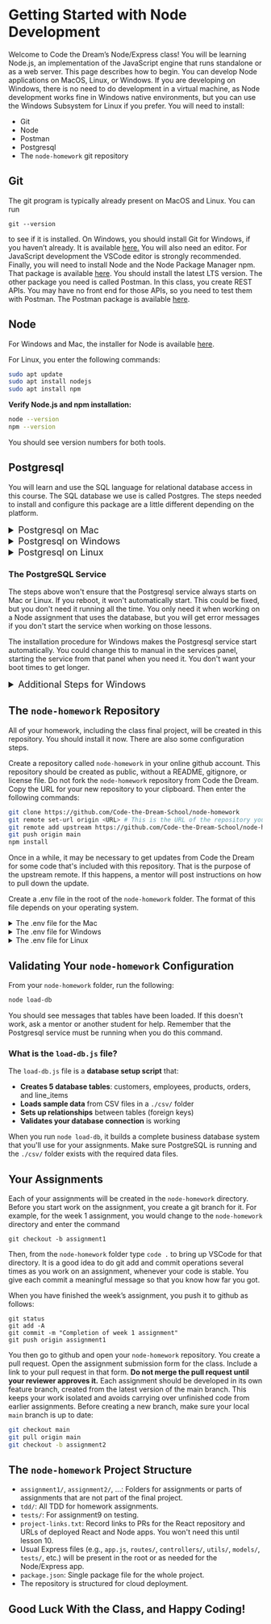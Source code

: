 # Getting Started with Node Development

Welcome to Code the Dream’s Node/Express class! You will be learning Node.js, an implementation of the JavaScript engine that runs standalone or as a web server. This page describes how to begin. You can develop Node applications on MacOS, Linux, or Windows. If you are developing on Windows, there is no need to do development in a virtual machine, as Node development works fine in Windows native environments, but you can use the Windows Subsystem for Linux if you prefer. You will need to install:

- Git
- Node
- Postman
- Postgresql
- The `node-homework` git repository

## Git

The git program is typically already present on MacOS and Linux. You can run

```
git --version
```

to see if it is installed. On Windows, you should install Git for Windows, if you haven’t already. It is available [here.](https://gitforwindows.org/) You will also need an editor. For JavaScript development the VSCode editor is strongly recommended. Finally, you will need to install Node and the Node Package Manager npm. That package is available [here](https://nodejs.org/en/download/). You should install the latest LTS version. The other package you need is called Postman. In this class, you create REST APIs. You may have no front end for those APIs, so you need to test them with Postman. The Postman package is available [here](https://www.postman.com/downloads/).

## Node

For Windows and Mac, the installer for Node is available [here](https://nodejs.org/en/download/).

For Linux, you enter the following commands:

```bash
sudo apt update
sudo apt install nodejs
sudo apt install npm
```

**Verify Node.js and npm installation:**
```bash
node --version
npm --version
```
You should see version numbers for both tools.

## Postgresql

You will learn and use the SQL language for relational database access in this course.  The SQL database we use is called Postgres.  The steps needed to install and configure this package are a little different depending on the platform.

<details>
<summary style="font-size: 1.3em;">Postgresql on Mac</summary>

Enter the following commands in a terminal session.  The `<username>` you use is your Mac username, that is, the value returned by the whoami command.

```bash
brew update
brew install postgresql@14
brew services start postgresql@14
psql -U postgres
CREATE ROLE <username> LOGIN CREATEDB;
CREATE DATABASE nodehomework OWNER <username>;
CREATE DATABASE tasklist OWNER <username>;
CREATE DATABASE testtasklist OWNER <username>;
\q
```

**Verify PostgreSQL installation:**
```bash
psql --version
```
You should see a version number like `psql (PostgreSQL) 14.x`.
</details>

<details>
<summary style="font-size: 1.3em;">Postgresql on Windows</summary>

The installer for Postgresql is [here](https://www.postgresql.org/download/windows).  You will need to assign a password for Postgres itself.  Think of one and write it down.  You will be prompted for it during the installation.  You will also need a password for `mypguser`.  This is a special Postgres ID to be used for database access. Think of one and write it down.  Of course, don't reuse existing passwords.

Run the install program, accepting all default values.  Once it completes, open the Windows services panel and verify that the Postgresql service is running. Then open a `cmd` prompt (not Git Bash) and type the following, entering the Postgres password when prompted, and substituting the `mypguser` passwrod for `<pg-password>`:

```
"C:\Program Files\PostgreSQL\17\bin\psql.exe" -U postgres -h localhost
CREATE ROLE mypguser LOGIN CREATEDB PASSWORD ‘<pg-password>’;
CREATE DATABASE nodehomework OWNER mypguser;
CREATE DATABASE tasklist OWNER mypguser;
CREATE DATABASE testtasklist OWNER mypguser;
\q
```
</details>

<details>
<summary style="font-size: 1.3em;">Postgresql on Linux</summary>

On Linux (or WSL) Postgres is installed as follows.  The `<username>` is your Linux username, whatever whoami returns.

```bash
sudo apt update
sudo apt install postgresql 
sudo service posgresql start
sudo -su postgres psql
CREATE DATABASE nodehomework OWNER <username>;
CREATE DATABASE tasklist OWNER <username>;
CREATE DATABASE tasklisttest OWNER <username>;
CREATE ROLE <username> LOGIN CREATEDB; 
\q
```
</details>

### The PostgreSQL Service

The steps above won't ensure that the Postgresql service always starts on Mac or Linux.  If you reboot, it won't automatically start.  This could be fixed, but you don't need it running all the time.  You only need it when working on a Node assignment that uses the database, but you will get error messages if you don't start the service when working on those lessons.

The installation procedure for Windows makes the Postgresql service start automatically.  You could change this to manual in the services panel, starting the service from that panel when you need it.  You don't want your boot times to get longer.

<details>
<summary style="font-size: 1.3em;">Additional Steps for Windows</summary

A few additional steps are recommended when setting up a Windows machine for Node development. When you install Git for Windows, you get a terminal shell program called Git Bash. This is the terminal environment you should use for Node development. Do not use cmd.exe or PowerShell, as these terminal environments work differently. With Git Bash, your terminal will work like the LInux or MacOS terminals, so you can enter the same commands as the students with Linux or MacOS. It helps to have some basic understanding of these shell commands: cd, ls, mkdir, touch, pwd. If you are not familiar with these, there is a tutorial [here](https://ubuntu.com/tutorials/command-line-for-beginners#1-overview). You should always start a Git Bash session to issue git, node, or npm commands. You should also configure git to handle line endings in the Linux way, via these commands:

```
git config --global core.eol lf
git config --global core.autocrlf input
```

You should also configure npm to integrate with Git Bash. This is done with the following command:

```
npm config set script-shell "C:\\Program Files\\git\\bin\\bash.exe"
```

You should also configure VSCode to handle line ends as Linux does, and to use Git Bash as the terminal shell. Start VSCode from your Git Bash session by typing

```
code .
```

You can then bring up the settings for VSCode by typing Ctrl, (the ctrl key plus the comma). The settings has a Search settings entry field. Type line end in that entry field. You will then be able to set the Eol to /n which is what you want. Then do a Search settings for: terminal integrated default profile windows. This brings up a dropdown, from which you should choose Git Bash. That completes Windows specific setup.

</details>

## The `node-homework` Repository

All of your homework, including the class final project, will be created in this repository.  You should install it now. There are also some configuration steps.

Create a repository called `node-homework` in your online github account.  This repository should be created as public, without a README, gitignore, or license file.  Do not fork the `node-homework` repository from Code the Dream.  Copy the URL for your new repository to your clipboard.  Then enter the following commands:

```bash
git clone https://github.com/Code-the-Dream-School/node-homework
git remote set-url origin <URL> # This is the URL of the repository you created.
git remote add upstream https://github.com/Code-the-Dream-School/node-homework
git push origin main
npm install
```

Once in a while, it may be necessary to get updates from Code the Dream for some code that's included with this repository.  That is the purpose of the upstream remote.  If this happens, a mentor will post instructions on how to pull down the update.

Create a .env file in the root of the `node-homework` folder.  The format of this file depends on your operating system.

<details>
<summary>The .env file for the Mac</summary>

```
DB_URL=postgresql://<username>@localhost/nodehomework?host=/tmp
DATABASE_URL=postgresql://<username>@localhost/tasklist?host=/tmp
TEST_DATABASE_URL=postgresql://<username>@localhost/tasklist?host=/tmp
```

</details>

<details>
<summary>The .env file for Windows</summary>

You use the password you created for the `mypguser` Postgres user, substituting that for `<pg-password>` below.  

```
DB_URL=postgresql://mypguser:<pg-password>@localhost/nodehomework
DATABASE_URL=postgresql://mypguser:<pg-password>@localhost/tasklist
TEST_DATABASE_URL=postgresql://mypguser:<pg-password>@localhost/testtasklist
```

</details>

<details>
<summary>The .env file for Linux</summary>

```
DB_URL=postgresql://<username>@localhost/nodehomework?host=/var/run/postgresql
DATABASE_URL=postgresql://<username>@localhost/tasklist?host=/var/run/postgresql
TEST_DATABASE_URL=postgresql://<username>@localhost/tasklist?host=/var/run/postgresql
```

</details>

## Validating Your `node-homework` Configuration

From your `node-homework` folder, run the following:

```bash
node load-db
```

You should see messages that tables have been loaded.  If this doesn't work, ask a mentor or another student for help.  Remember that the Postgresql service must be running when you do this command.

### What is the `load-db.js` file?

The `load-db.js` file is a **database setup script** that:

- **Creates 5 database tables**: customers, employees, products, orders, and line_items
- **Loads sample data** from CSV files in a `./csv/` folder
- **Sets up relationships** between tables (foreign keys)
- **Validates your database connection** is working

When you run `node load-db`, it builds a complete business database system that you'll use for your assignments. Make sure PostgreSQL is running and the `./csv/` folder exists with the required data files.


## Your Assignments

Each of your assignments will be created in the `node-homework` directory.  Before you start work on the assignment, you create a git branch for it.  For example, for the week 1 assignment, you would change to the `node-homework` directory and enter the command

```
git checkout -b assignment1
```

Then, from the `node-homework` folder type `code .` to bring up VSCode for that directory.  It is a good idea to do git add and commit operations several times as you work on an assignment, whenever your code is stable.  You give each commit a meaningful message so that you know how far you got.

When you have finished the week’s assignment, you push it to github as follows:

```
git status
git add -A
git commit -m "Completion of week 1 assignment"
git push origin assignment1
```

You then go to github and open your `node-homework` repository. You create a pull request.  Open the assignment submission form for the class. Include a link to your pull request in that form.  **Do not merge the pull request until your reviewer approves it.** Each assignment should be developed in its own feature branch, created from the latest version of the main branch. This keeps your work isolated and avoids carrying over unfinished code from earlier assignments. 
Before creating a new branch, make sure your local `main` branch is up to date:

```bash
git checkout main
git pull origin main
git checkout -b assignment2
```

## The `node-homework` Project Structure

- `assignment1/`, `assignment2/`, ...: Folders for assignments or parts of assignments that are not part of the final project.
- `tdd/`: All TDD for homework assignments.
- `tests/`: For assignment9 on testing.
- `project-links.txt`: Record links to PRs for the React repository and URLs of deployed React and Node apps.  You won't need this until lesson 10.
- Usual Express files (e.g., `app.js`, `routes/`, `controllers/`, `utils/`, `models/`, `tests/`, etc.) will be present in the root or as needed for the Node/Express app.
- `package.json`: Single package file for the whole project.
- The repository is structured for cloud deployment.

## Good Luck With the Class, and Happy Coding!